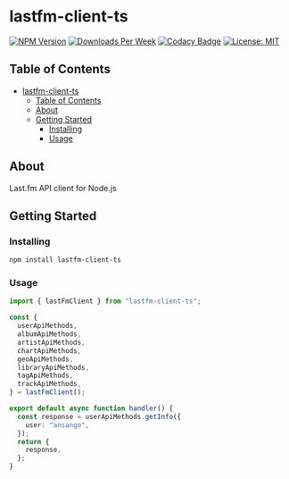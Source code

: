 # lastfm-client-ts

[![NPM Version](https://img.shields.io/npm/v/lastfm-client-ts-client.svg?branch=main)](https://www.npmjs.com/package/lastfm-client-ts)
[![Downloads Per Week](https://img.shields.io/npm/dw/lastfm-client-ts.svg?color=blue)](https://www.npmjs.com/package/lastfm-client-ts)
[![Codacy Badge](https://app.codacy.com/project/badge/Grade/ba3b73c24e06433fabe0efed8b43d026)](https://www.codacy.com/gh/mannuelf/lastfm-client-ts/dashboard?utm_source=github.com&utm_medium=referral&utm_content=mannuelf/lastfm-client-ts&utm_campaign=Badge_Grade)
[![License: MIT](https://img.shields.io/badge/License-MIT-blue.svg)](https://opensource.org/licenses/MIT)

## Table of Contents

- [lastfm-client-ts](#lastfm-client-ts)
  - [Table of Contents](#table-of-contents)
  - [About ](#about-)
  - [Getting Started ](#getting-started-)
    - [Installing](#installing)
    - [Usage](#usage)

## About <a name = "about"></a>

Last.fm API client for Node.js

## Getting Started <a name = "getting_started"></a>

### Installing

```bash
npm install lastfm-client-ts
```

### Usage

```typescript
import { lastFmClient } from "lastfm-client-ts";

const {
  userApiMethods,
  albumApiMethods,
  artistApiMethods,
  chartApiMethods,
  geoApiMethods,
  libraryApiMethods,
  tagApiMethods,
  trackApiMethods,
} = lastFmClient();

export default async function handler() {
  const response = userApiMethods.getInfo({
    user: "ansango",
  });
  return {
    response,
  };
}
```
